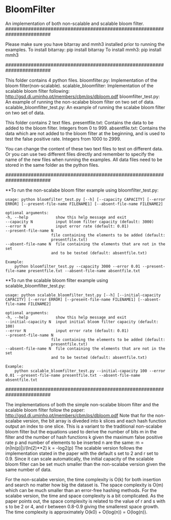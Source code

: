 # BloomFilter
An implementation of both non-scalable and scalable bloom filter.
########################################################################

Please make sure you have bitarray and mmh3 installed prior to running the examples.
To install bitarray:
	pip install bitarray
To install mmh3:
	pip install mmh3

######################################################################## 

This folder contains 4 python files. 
	bloomfilter.py:			Implementation of the bloom filter(non-scalable).
	scalable_bloomfilter:	Implementation of the scalable bloom filter following: http://gsd.di.uminho.pt/members/cbm/ps/dbloom.pdf
	bloomfilter_test.py:	An example of running the non-scalabe bloom filter on two set of data.
	scalable_bloomfilter_test.py:	An example of running the scalabe bloom filter on two set of data.
 
This folder contains 2 text files. 
	presentfile.txt:	Contains the data to be added to the bloom filter. Integers from 0 to 999.
	absentfile.txt:		Contains the data which are not added to the bloom filter at the beginning, and is used to test the false positive rate.
						Integers from 1000 to 2999.
	
You can change the content of these two text files to test on different data. Or you can use two different files directly and remember to specify 
the name of the new files when running the examples. All data files need to be stored in the same folder as the python files.
	
########################################################################

**To run the non-scalabe bloom filter example using bloomfilter_test.py:

	usage: python bloomfilter_test.py [--h] [--capacity CAPACITY] [--error ERROR] [--present-file-name FILENAME1] [--absent-file-name FILENAME2]
	
	optional arguments:
	-h, --help            show this help message and exit
	--capacity N          input bloom filter capacity (default: 3000)
	--error N             input error rate (default: 0.01)
	--present-file-name N
                        file containing the elements to be added (default:
                        presentfile.txt)
	--absent-file-name N  file containing the elements that are not in the set
                        and to be tested (default: absentfile.txt)

	Example:
		python bloomfilter_test.py --capacity 3000 --error 0.01 --present-file-name presentfile.txt --absent-file-name absentfile.txt
		
**To run the scalable bloom filter example using scalable_bloomfilter_test.py:

	usage: python scalable_bloomfilter_test.py [--h] [--initial-capacity CAPACITY] [--error ERROR] [--present-file-name FILENAME1] [--absent-file-name FILENAME2]
	
	optional arguments:
	-h, --help            show this help message and exit
	--initial-capacity N  input initial bloom filter capacity (default: 100)
	--error N             input error rate (default: 0.01)
	--present-file-name N
                        file containing the elements to be added (default:
                        presentfile.txt)
	--absent-file-name N  file containing the elements that are not in the set
                        and to be tested (default: absentfile.txt)
					
	Example:
		python scalable_bloomfilter_test.py --initial-capacity 100 --error 0.01 --present-file-name presentfile.txt --absent-file-name absentfile.txt
	
########################################################################

The implementations of both the simple non-scalabe bloom filter and the scalable bloom filter follow the paper: http://gsd.di.uminho.pt/members/cbm/ps/dbloom.pdf
Note that for the non-scalabe version, the bit array is diveded into k slices and each hash function output an index to one slice. This is a variant to the 
traditional non-scalabe bloom filter but the equations used to derive the number of bits m in the filter and the number of hash functions k given the maximum 
false positive rate p and number of elements to be inserted n are the same: 
	m = (n|ln(p)|)/(ln(2)**2)
	k = -log2(p)
The scalable version follows the implementation stated in the paper with the default s set to 2 and r set to 0.9. Since it can scale automatically, the initial 
capacity of the scalable bloom filter can be set much smaller than the non-scalabe version given the same number of data.

For the non-scalabe version, the time complexity is O(k) for both insertion and search no matter how big the dataset is. The space complexity is O(m) which can 
be much smaller than an error-free hashing methods.
For the scalabe version, the time and space complexity is a bit complicated. As the paper points out, the space complexity is related to the value of r and s with
s to be 2 or 4, and r between 0.8-0.9 giving the smallerest space growth. The time complexity is approximately O(k0) + O(log(n)) = O(log(n)). 




